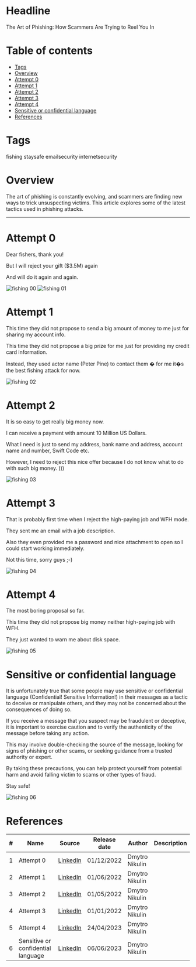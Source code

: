 # Headline

The Art of Phishing: How Scammers Are Trying to Reel You In

# Table of contents

- [Tags](./Fishing.md#tags)
- [Overview](./Fishing.md#overview)
- [Attempt 0](./Fishing.md#attempt-0)
- [Attempt 1](./Fishing.md#attempt-1)
- [Attempt 2](./Fishing.md#attempt-2)
- [Attempt 3](./Fishing.md#attempt-3)
- [Attempt 4](./Fishing.md#attempt-4)
- [Sensitive or confidential language](./Fishing.md#sensitive-or-confidential-language)
- [References](./Fishing.md#references)

# Tags

fishing staysafe emailsecurity internetsecurity

# Overview

The art of phishing is constantly evolving, and scammers are finding new ways to trick unsuspecting victims.
This article explores some of the latest tactics used in phishing attacks.

---

# Attempt 0

Dear fishers, thank you!

But I will reject your gift ($3.5M) again

And will do it again and again.

<img src="./Images/fishing00.jpg" alt="fishing 00" />
<img src="./Images/fishing01.jpg" alt="fishing 01" />

# Attempt 1

This time they did not propose to send a big amount of money to me just for sharing my account info.

This time they did not propose a big prize for me just for providing my credit card information.

Instead, they used actor name (Peter Pine) to contact them � for me it�s the best fishing attack for now.

<img src="./Images/fishing02.jpg" alt="fishing 02" />

# Attempt 2

It is so easy to get really big money now.

I can receive a payment with amount 10 Million US Dollars.

What I need is just to send my address, bank name and address, account name and number, Swift Code etc.

However, I need to reject this nice offer because I do not know what to do with such big money. )))

<img src="./Images/fishing03.jpg" alt="fishing 03" />

# Attempt 3

That is probably first time when I reject the high-paying job and WFH mode.

They sent me an email with a job description.

Also they even provided me a password and nice attachment to open so I could start working immediately.

Not this time, sorry guys ;-)

<img src="./Images/fishing04.jpg" alt="fishing 04" />

# Attempt 4

The most boring proposal so far.

This time they did not propose big money neither high-paying job with WFH.

They just wanted to warn me about disk space.

<img src="./Images/fishing05.jpg" alt="fishing 05" />

# Sensitive or confidential language

It is unfortunately true that some people may use sensitive or confidential language (Confidential! Sensitive Information!) in their messages as a tactic to deceive or manipulate others, and they may not be concerned about the consequences of doing so.

If you receive a message that you suspect may be fraudulent or deceptive, it is important to exercise caution and to verify the authenticity of the message before taking any action.

This may involve double-checking the source of the message, looking for signs of phishing or other scams, or seeking guidance from a trusted authority or expert.

By taking these precautions, you can help protect yourself from potential harm and avoid falling victim to scams or other types of fraud.

Stay safe!

<img src="./Images/fishing06.jpg" alt="fishing 06" />

# References

| # | Name                 | Source                | Release date           |  Author                 | Description   |
| - | ---------------------|---------------------- |----------------------- | ----------------------- |:-------------:|
| 1 | Attempt 0 | [LinkedIn](https://www.linkedin.com/posts/dimanikulin_fishing-activity-6993092454992211969-Ucgz?utm_source=share&utm_medium=member_desktop)|01/12/2022|Dmytro Nikulin||
| 2 | Attempt 1 | [LinkedIn](https://www.linkedin.com/posts/dimanikulin_fishing-activity-6939455519191404544-mWpp?utm_source=share&utm_medium=member_desktop)|01/06/2022|Dmytro Nikulin||
| 3 | Attempt 2 | [LinkedIn](https://www.linkedin.com/posts/dimanikulin_it-is-so-easy-to-get-really-big-money-now-activity-6935298599983443968-1GRA?utm_source=share&utm_medium=member_desktop)|01/05/2022|Dmytro Nikulin||
| 4 | Attempt 3 | [LinkedIn](https://www.linkedin.com/posts/dimanikulin_that-is-probably-first-time-when-i-reject-activity-6885883352952438784-CEq-?utm_source=share&utm_medium=member_desktop)|01/01/2022|Dmytro Nikulin||
| 5 | Attempt 4 | [LinkedIn](https://www.linkedin.com/posts/dimanikulin_fishing-activity-7054716495364300801-_-1z?utm_source=share&utm_medium=member_desktop)|24/04/2023|Dmytro Nikulin||
| 6 | Sensitive or confidential language | [LinkedIn](https://www.linkedin.com/posts/dimanikulin_staysafe-fishing-activity-7071738520201027584-TmuQ?utm_source=share&utm_medium=member_desktop)|06/06/2023|Dmytro Nikulin||
